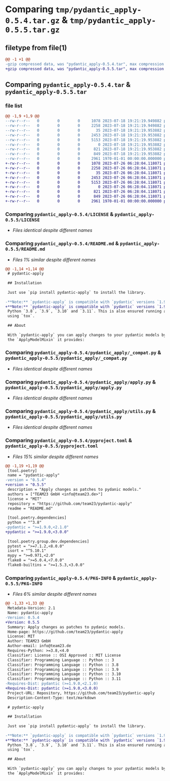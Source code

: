 # Comparing `tmp/pydantic_apply-0.5.4.tar.gz` & `tmp/pydantic_apply-0.5.5.tar.gz`

## filetype from file(1)

```diff
@@ -1 +1 @@
-gzip compressed data, was "pydantic_apply-0.5.4.tar", max compression
+gzip compressed data, was "pydantic_apply-0.5.5.tar", max compression
```

## Comparing `pydantic_apply-0.5.4.tar` & `pydantic_apply-0.5.5.tar`

### file list

```diff
@@ -1,9 +1,9 @@
--rw-r--r--   0        0        0     1078 2023-07-18 19:21:19.949882 pydantic_apply-0.5.4/LICENSE
--rw-r--r--   0        0        0     2258 2023-07-18 19:21:19.949882 pydantic_apply-0.5.4/README.md
--rw-r--r--   0        0        0       35 2023-07-18 19:21:19.953882 pydantic_apply-0.5.4/pydantic_apply/__init__.py
--rw-r--r--   0        0        0     2453 2023-07-18 19:21:19.953882 pydantic_apply-0.5.4/pydantic_apply/_compat.py
--rw-r--r--   0        0        0     5153 2023-07-18 19:21:19.953882 pydantic_apply-0.5.4/pydantic_apply/apply.py
--rw-r--r--   0        0        0        0 2023-07-18 19:21:19.953882 pydantic_apply-0.5.4/pydantic_apply/py.typed
--rw-r--r--   0        0        0      821 2023-07-18 19:21:19.953882 pydantic_apply-0.5.4/pydantic_apply/utils.py
--rw-r--r--   0        0        0      849 2023-07-18 19:21:19.953882 pydantic_apply-0.5.4/pyproject.toml
--rw-r--r--   0        0        0     2961 1970-01-01 00:00:00.000000 pydantic_apply-0.5.4/PKG-INFO
+-rw-r--r--   0        0        0     1078 2023-07-26 06:28:04.118071 pydantic_apply-0.5.5/LICENSE
+-rw-r--r--   0        0        0     2258 2023-07-26 06:28:04.118071 pydantic_apply-0.5.5/README.md
+-rw-r--r--   0        0        0       35 2023-07-26 06:28:04.118071 pydantic_apply-0.5.5/pydantic_apply/__init__.py
+-rw-r--r--   0        0        0     2453 2023-07-26 06:28:04.118071 pydantic_apply-0.5.5/pydantic_apply/_compat.py
+-rw-r--r--   0        0        0     5153 2023-07-26 06:28:04.118071 pydantic_apply-0.5.5/pydantic_apply/apply.py
+-rw-r--r--   0        0        0        0 2023-07-26 06:28:04.118071 pydantic_apply-0.5.5/pydantic_apply/py.typed
+-rw-r--r--   0        0        0      821 2023-07-26 06:28:04.118071 pydantic_apply-0.5.5/pydantic_apply/utils.py
+-rw-r--r--   0        0        0      849 2023-07-26 06:28:04.118071 pydantic_apply-0.5.5/pyproject.toml
+-rw-r--r--   0        0        0     2961 1970-01-01 00:00:00.000000 pydantic_apply-0.5.5/PKG-INFO
```

### Comparing `pydantic_apply-0.5.4/LICENSE` & `pydantic_apply-0.5.5/LICENSE`

 * *Files identical despite different names*

### Comparing `pydantic_apply-0.5.4/README.md` & `pydantic_apply-0.5.5/README.md`

 * *Files 1% similar despite different names*

```diff
@@ -1,14 +1,14 @@
 # pydantic-apply
 
 ## Installation
 
 Just use `pip install pydantic-apply` to install the library.
 
-**Note:** `pydantic-apply` is compatible with `pydantic` versions `1.9`, `1.10` and even `2.0` (🥳) on
+**Note:** `pydantic-apply` is compatible with `pydantic` versions `1.9`, `1.10` and even `2.x` (🥳) on
 Python `3.8`, `3.9`, `3.10` and `3.11`. This is also ensured running all tests on all those versions
 using `tox`.
 
 ## About
 
 With `pydantic-apply` you can apply changes to your pydantic models by using
 the `ApplyModelMixin` it provides:
```

### Comparing `pydantic_apply-0.5.4/pydantic_apply/_compat.py` & `pydantic_apply-0.5.5/pydantic_apply/_compat.py`

 * *Files identical despite different names*

### Comparing `pydantic_apply-0.5.4/pydantic_apply/apply.py` & `pydantic_apply-0.5.5/pydantic_apply/apply.py`

 * *Files identical despite different names*

### Comparing `pydantic_apply-0.5.4/pydantic_apply/utils.py` & `pydantic_apply-0.5.5/pydantic_apply/utils.py`

 * *Files identical despite different names*

### Comparing `pydantic_apply-0.5.4/pyproject.toml` & `pydantic_apply-0.5.5/pyproject.toml`

 * *Files 15% similar despite different names*

```diff
@@ -1,19 +1,19 @@
 [tool.poetry]
 name = "pydantic-apply"
-version = "0.5.4"
+version = "0.5.5"
 description = "Apply changes as patches to pydanic models."
 authors = ["TEAM23 GmbH <info@team23.de>"]
 license = "MIT"
 repository = "https://github.com/team23/pydantic-apply"
 readme = "README.md"
 
 [tool.poetry.dependencies]
 python = "^3.8"
-pydantic = ">=1.9.0,<2.1.0"
+pydantic = ">=1.9.0,<3.0.0"
 
 [tool.poetry.group.dev.dependencies]
 pytest = ">=7.1.2,<8.0.0"
 isort = "^5.10.1"
 mypy = ">=0.971,<2.0"
 flake8 = ">=5.0.4,<7.0.0"
 flake8-builtins = ">=1.5.3,<3.0.0"
```

### Comparing `pydantic_apply-0.5.4/PKG-INFO` & `pydantic_apply-0.5.5/PKG-INFO`

 * *Files 6% similar despite different names*

```diff
@@ -1,33 +1,33 @@
 Metadata-Version: 2.1
 Name: pydantic-apply
-Version: 0.5.4
+Version: 0.5.5
 Summary: Apply changes as patches to pydanic models.
 Home-page: https://github.com/team23/pydantic-apply
 License: MIT
 Author: TEAM23 GmbH
 Author-email: info@team23.de
 Requires-Python: >=3.8,<4.0
 Classifier: License :: OSI Approved :: MIT License
 Classifier: Programming Language :: Python :: 3
 Classifier: Programming Language :: Python :: 3.8
 Classifier: Programming Language :: Python :: 3.9
 Classifier: Programming Language :: Python :: 3.10
 Classifier: Programming Language :: Python :: 3.11
-Requires-Dist: pydantic (>=1.9.0,<2.1.0)
+Requires-Dist: pydantic (>=1.9.0,<3.0.0)
 Project-URL: Repository, https://github.com/team23/pydantic-apply
 Description-Content-Type: text/markdown
 
 # pydantic-apply
 
 ## Installation
 
 Just use `pip install pydantic-apply` to install the library.
 
-**Note:** `pydantic-apply` is compatible with `pydantic` versions `1.9`, `1.10` and even `2.0` (🥳) on
+**Note:** `pydantic-apply` is compatible with `pydantic` versions `1.9`, `1.10` and even `2.x` (🥳) on
 Python `3.8`, `3.9`, `3.10` and `3.11`. This is also ensured running all tests on all those versions
 using `tox`.
 
 ## About
 
 With `pydantic-apply` you can apply changes to your pydantic models by using
 the `ApplyModelMixin` it provides:
```

